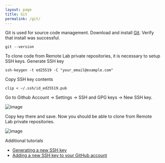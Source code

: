 ```yaml
---
layout: page
title: Git
permalink: /git/
---
```


Git is used for source code management. Download and install [Git](https://git-scm.com/). Verify that install was successful.
```
git --version
```
To clone code from Remote Lab private repositories, it is necessary to setup SSH keys. Generate SSH key
```
ssh-keygen -t ed25519 -C "your_email@example.com"
```
Copy SSH key contents
```
clip < ~/.ssh/id_ed25519.pub
```
Go to Github Account -> Settings -> SSH and GPG keys -> New SSH key.

![image](/documentation/assets/img/accountsettings.png)


Copy key there and save. Now you should be able to clone from Remote Lab private repositories.

![image](/documentation/assets/img/addsshkey.png)


Additional tutorials
- [Generating a new SSH key](https://docs.github.com/en/github-ae@latest/github/authenticating-to-github/connecting-to-github-with-ssh/generating-a-new-ssh-key-and-adding-it-to-the-ssh-agent)
- [Adding a new SSH key to your GitHub account](https://docs.github.com/en/github-ae@latest/github/authenticating-to-github/connecting-to-github-with-ssh/adding-a-new-ssh-key-to-your-github-account)

